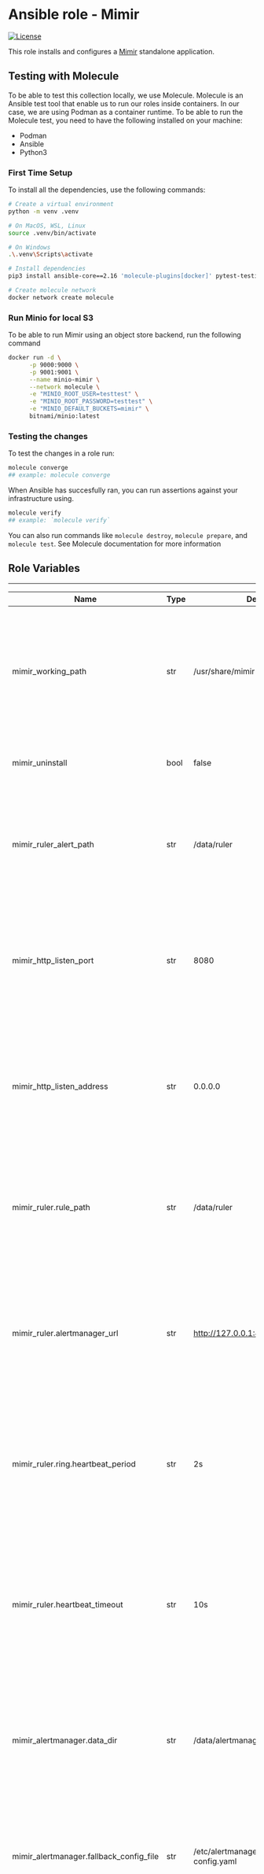 # Ansible role - Mimir

[![License](https://img.shields.io/github/license/grafana/grafana-ansible-collection)](LICENSE)

This role installs and configures a [Mimir](https://grafana.com/docs/mimir/latest/)
standalone application.

## Testing with Molecule

To be able to test this collection locally, we use Molecule. Molecule is an Ansible test tool that enable us to run our roles inside containers. In our case, we are using Podman as a container runtime. To be able to run the Molecule test, you need to have the following installed on your machine:

- Podman
- Ansible
- Python3

### First Time Setup

To install all the dependencies, use the following commands:

```sh
# Create a virtual environment
python -m venv .venv

# On MacOS, WSL, Linux
source .venv/bin/activate

# On Windows
.\.venv\Scripts\activate

# Install dependencies
pip3 install ansible-core==2.16 'molecule-plugins[docker]' pytest-testinfra jmespath selinux passlib

# Create molecule network
docker network create molecule
```

### Run Minio for local S3

To be able to run Mimir using an object store backend, run the following command

```sh
docker run -d \
      -p 9000:9000 \
      -p 9001:9001 \
      --name minio-mimir \
      --network molecule \
      -e "MINIO_ROOT_USER=testtest" \
      -e "MINIO_ROOT_PASSWORD=testtest" \
      -e "MINIO_DEFAULT_BUCKETS=mimir" \
      bitnami/minio:latest
```

### Testing the changes

To test the changes in a role run:

```sh
molecule converge
## example: molecule converge
```

When Ansible has succesfully ran, you can run assertions against your infrastructure using.

```sh
molecule verify
## example: `molecule verify`
```

You can also run commands like `molecule destroy`, `molecule prepare`, and `molecule test`. See Molecule documentation for more information

## Role Variables

---

| Name                                    | Type | Default                                | Description                                                                                                                                                          |
| --------------------------------------- | ---- | -------------------------------------- | -------------------------------------------------------------------------------------------------------------------------------------------------------------------- |
| mimir_working_path                      | str  | /usr/share/mimir                       | Used to specify the directory path where Mimir, a component of the Grafana Agent, stores its working files and temporary data.                                       |
| mimir_uninstall                         | bool | false                                  | If set to `true` will perfom uninstall instead of deployment.                                                                                                        |
| mimir_ruler_alert_path                  | str  | /data/ruler                            | Used to specify the directory path where the Mimir ruler component of the Grafana Agent stores its alert files.                                                      |
| mimir_http_listen_port                  | str  | 8080                                   | Used to specify the port number on which the Mimir component of the Grafana Agent listens for incoming HTTP requests.                                                |
| mimir_http_listen_address               | str  | 0.0.0.0                                | Used to specify the network address on which the Mimir component of the Grafana Agent listens for incoming HTTP requests.                                            |
| mimir_ruler.rule_path                   | str  | /data/ruler                            | Used to specify the directory path where the Mimir ruler component of the Grafana Agent looks for rule files.                                                        |
| mimir_ruler.alertmanager_url            | str  | http://127.0.0.1:8080/alertmanager     | Used to specify the URL or address of the Alertmanager API that the Mimir ruler component of the Grafana Agent should communicate with.                              |
| mimir_ruler.ring.heartbeat_period       | str  | 2s                                     | Used to specify the interval at which the Mimir ruler component of the Grafana Agent sends heartbeat signals to the ring.                                            |
| mimir_ruler.heartbeat_timeout           | str  | 10s                                    | Used to specify the maximum duration of time that the Mimir ruler component of the Grafana Agent will wait for a heartbeat signal from other components in the ring. |
| mimir_alertmanager.data_dir             | str  | /data/alertmanager                     | sed to specify the directory path where the Mimir Alertmanager component of the Grafana Agent stores its data files.                                                 |
| mimir_alertmanager.fallback_config_file | str  | /etc/alertmanager-fallback-config.yaml | Used to specify the path to a fallback configuration file for the Mimir Alertmanager component of the Grafana Agent.                                                 |
| mimir_alertmanager.external_url         | str  | http://localhost:9009/alertmanager     | Used to specify the external URL or address at which the Mimir Alertmanager component of the Grafana Agent can be accessed.                                          |
| mimir_memberlist.join_members           | []   | List of members for the Mimir cluster  |

## **Additional Config Variables for `/etc/mimir/config.yml`**

Below variables allow you to extend Mimir configuration to fit your needs.
Always refer to official [Mimir configuration](https://grafana.com/docs/mimir/latest/configure/about-configurations/)
to obtain possible configuration parameters.

> [!NOTE]
> These variables are not set by default.

| Name                         | Description                                                                                                                                                         |
| ---------------------------- | ------------------------------------------------------------------------------------------------------------------------------------------------------------------- |
| `mimir_blocks_storage`       | Configures the `blocks_storage` component. 📚 [documentation](https://grafana.com/docs/mimir/latest/configure/configuration-parameters/#blocks_storage)             |
| `mimir_ruler_storage`        | Configures the `ruler_storage` component. 📚 [documentation](https://grafana.com/docs/mimir/latest/configure/configuration-parameters/#ruler_storage)               |
| `mimir_alertmanager_storage` | Configures the `alertmanager_storage` component. 📚 [documentation](https://grafana.com/docs/mimir/latest/configure/configuration-parameters/#alertmanager_storage) |
| `mimir_distributor`          | Configures the `distributor` component. 📚 [documentation](https://grafana.com/docs/mimir/latest/configure/configuration-parameters/#distributor)                   |
| `mimir_ingester`             | Configures the `ingester` component. 📚 [documentation](https://grafana.com/docs/mimir/latest/configure/configuration-parameters/#ingester)                         |
| `mimir_querier`              | Configures the `querier` component. 📚 [documentation](https://grafana.com/docs/mimir/latest/configure/configuration-parameters/#querier)                           |

For extra configuration samples refer to [`examples` directory](../../examples).
